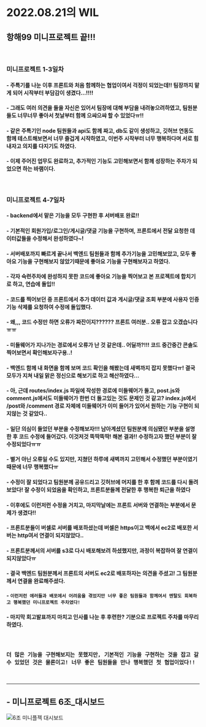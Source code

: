 # 2022.08.21의 WIL

## 항해99 미니프로젝트 끝!!!

<br>

### 미니프로젝트 1-3일차
#### - 주특기를 나눈 이후 프론트와 처음 함께하는 협업이여서 걱정이 되었는데!! 팀장까지 맡게 되어 시작부터 부담감이 생겼다...!!!!
#### - 그래도 여러 의견을 들을 자신은 있어서 팀장에 대해 부담을 내려놓으려하였고, 팀원분들도 너무너무 좋아서 첫날부터 함께 으쌰으쌰 할 수 있었다ㅠ!!
#### - 같은 주특기인 node 팀원들과 api도 함께 짜고, db도 같이 생성하고, 깃허브 연동도 함께 테스트해보면서 너무 즐겁게 시작하였고, 이번주 시작부터 너무 행복하다며 서로 힘내자고 의지를 다지기도 하였다.
#### - 이제 주어진 업무도 완료하고, 추가적인 기능도 고민해보면서 함께 성장하는 주차가 되었으면 하는 바램이다.
<br>

### 미니프로젝트 4-7일차
#### - backend에서 맡은 기능을 모두 구현한 후 서버배포 완료!!
#### - 기본적인 회원가입/로그인/게시글/댓글 기능을 구현하며, 프론트에서 전달 요청한 데이터값들을 수정해서 완성하였다~!
#### - 서버배포까지 빠르게 끝나서 백엔드 팀원들과 함께 추가기능을 고민해보았고, 모두 좋아요 기능을 구현해보지 않았기때문에 좋아요 기능을 구현해보자고 하였다.
#### - 각자 숙련주차에 완성하지 못한 코드에 좋아요 기능을 찍어보고 본 프로젝트에 합치기로 하고, 연습에 돌입!!
#### - 코드를 찍어보던 중 프론트에서 추가 데이터 값과 게시글/댓글 조회 부분에 사용자 인증 기능 삭제를 요청하여 수정에 돌입했다.
#### - 왜,,, 코드 수정만 하면 오류가 짜잔이지?????? 프론트 여러분.. 오류 잡고 오겠습니다ㅠㅠ
#### - 미들웨어가 지나가는 경로에서 오류가 난 것 같은데.. 어딜까?!!!  코드 중간중간 콘솔도 찍어보면서 확인해보자구용..!
#### - 백엔드 함께 내 화면을 함께 보며 코드 확인을 해봤는데 새벽까지 잡지 못했다ㅠ! 결국 모두가 지쳐 내일 맑은 정신으로 해보기로 하고 해산하였다...
#### - 아, 근데 routes/index.js 파일에 작성한 경로에 미들웨어가 돌고, post.js와 comment.js에서도 미들웨어가 한번 더 돌고있는 것도 문제인 것 같고? index.js에서 /post와 /comment 경로 자체에 미들웨어가 이미 들어가 있어서 원하는 기능 구현이 되지않는 것 같았다..
#### - 일단 의심이 들었던 부분을 수정해보자!!! 남아계셨던 팀원분께 의심됐던 부분을 설명한 후 코드 수정에 들어갔다. 이것저것 뚝딱뚝딱! 해본 결과!! 수정하고자 했던 부분이 잘 수정되었다ㅠㅠ
#### - 별거 아닌 오류일 수도 있지만, 지쳤던 하루에 새벽까지 고민해서 수정했던 부분이였기 때문에 너무 행복했다ㅠ
#### - 수정이 잘 되었다고 팀원분께 공유드리고 깃허브에 머지를 한 후 함께 코드를 다시 돌려보았다! 잘 수정이 되었음을 확인하고, 프론트분들께 전달한 후 행복한 퇴근을 하였다
#### - 이후에도 이런저런 수정을 거치고, 마지막날에는 프론트 서버와 연결하는 부분에서 문제가 생겼다!!
#### - 프론트분들이 버셀로 서버를 배포하셨는데 버셀은 https이고 백에서 ec2로 배포한 서버는 http여서 연결이 되지않았다..
#### - 프론트분께서의 서버를 s3로 다시 배포해보려 하셨했지만, 과정이 복잡하여 잘 연결이 되지않았다ㅠ
#### - 결국 백엔드 팀원분께서 프론트의 서버도 ec2로 배포하자는 의견을 주셨고! 그 팀원분께서 연결을 완료해주셨다.
#### - `이런저런 에러들과 배포에서 어려움을 겪었지만 너무 좋은 팀원들과 함께여서 멘탈도 회복하고 행복했던 미니프로젝트 주차였다!`
#### - 마지막 회고발표까지 마치고 인사를 나눈 후 후련한? 기분으로 프로젝트 주차를 마무리 하였다.

<br>

### `더 많은 기능을 구현해보지는 못했지만, 기본적인 기능을 구현하는 것을 잡고 갈 수 있었던 것은 물론이고! 너무 좋은 팀원들을 만나 행복했던 첫 협업이었다!!`
<br>

---


## - 미니프로젝트 6조_대시보드

![6조 미니플젝 대시보드](https://user-images.githubusercontent.com/107025988/185786589-45c0f7be-fb89-473b-913e-6601563664d7.png)